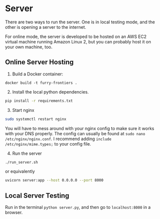 # Server

There are two ways to run the server. One is in local testing mode, and the other is opening a server to the internet.

For online mode, the server is developed to be hosted on an AWS EC2 virtual machine running Amazon Linux 2, but you can probably host it on your own machine, too.

## Online Server Hosting

1. Build a Docker container:

```
docker build -t furry-frontiers .
```

2. Install the local python dependencies.

```bash
pip install -r requirements.txt
```

3. Start nginx

```bash
sudo systemctl restart nginx
```

You will have to mess around with your nginx config to make sure it works with your DNS properly.
The config can usually be found at `sudo nano /etc/nginx/nginx.conf`. I recommend adding 
`include /etc/nginx/mime.types;` to your config file.

4. Run the server

```bash
./run_server.sh
```

or equivalently

```bash
uvicorn server:app --host 0.0.0.0 --port 8000
```

## Local Server Testing

Run in the terminal `python server.py`, and then go to `localhost:8000` in a browser.